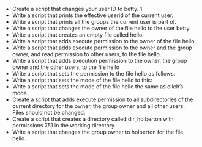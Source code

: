 - Create a script that changes your user ID to betty. 1
- Write a script that prints the effective userid of the current user. 
- Write a script that prints all the groups the current user is part of. 
- Write a script that changes the owner of the file hello to the user betty. 
- Write a script that creates an empty file called hello. 
- Write a script that adds execute permission to the owner of the file hello. 
- Write a script that adds execute permission to the owner and the group owner, and read permission to other users, to the file hello. 
- Write a script that adds execution permission to the owner, the group owner and the other users, to the file hello 
- Write a script that sets the permission to the file hello as follows: 
- Write a script that sets the mode of the file hello to this: 
- Write a script that sets the mode of the file hello the same as olleh’s mode. 
- Create a script that adds execute permission to all subdirectories of the current directory for the owner, the group owner and all other users. Files should not be changed. 
- Create a script that creates a directory called dir_holberton with permissions 751 in the working directory. 
- Write a script that changes the group owner to holberton for the file hello.
